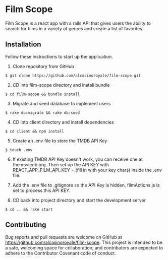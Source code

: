# Film Scope
Film Scope is a react app with a rails API that gives users the ability to search for films in a variety of genres and create a list of favorites.

## Installation
Follow these instructions to start up the application.

1. Clone repository from GitHub
```
$ git clone https://github.com/alcasinoroyale/film-scope.git
```

2. CD into film-scope directory and install bundle
```
$ cd film-scope && bundle install
```

3. Migrate and seed database to implement users
```
$ rake db:migrate && rake db:seed
```

4. CD into client directory and install dependencies
```
$ cd client && npm install
```

5. Create an .env file to store the TMDB API Key
```
$ touch .env
```

6. If existing TMDB API Key doesn't work, you can receive one at themoviedb.org. Then set up the API KEY with REACT_APP_FILM_API_KEY = (fill in with your key chars) inside the .env file.

7. Add the .env file to .gitignore so the API Key is hidden, filmActions.js is set to process this API KEY.

8. CD back into project directory and start the development server
```
$ cd .. && rake start
```

## Contributing
Bug reports and pull requests are welcome on GitHub at https://github.com/alcasinoroyale/film-scope. This project is intended to be a safe, welcoming space for collaboration, and contributors are expected to adhere to the Contributor Covenant code of conduct.
